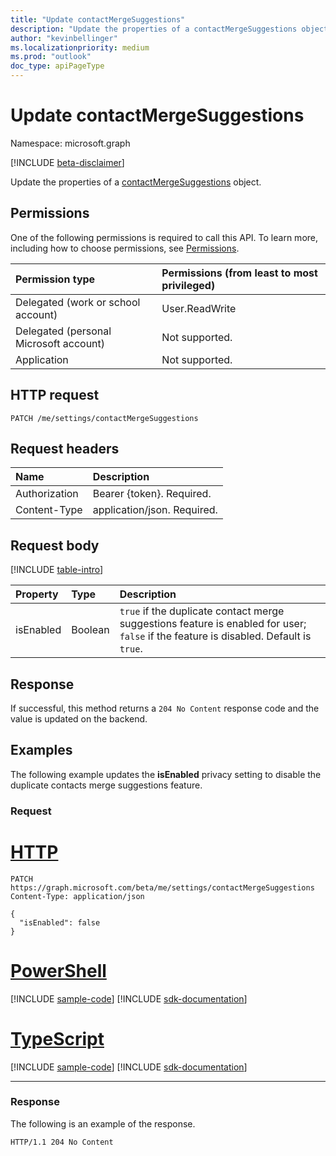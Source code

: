 ```yaml
---
title: "Update contactMergeSuggestions"
description: "Update the properties of a contactMergeSuggestions object."
author: "kevinbellinger"
ms.localizationpriority: medium
ms.prod: "outlook"
doc_type: apiPageType
---
```


# Update contactMergeSuggestions
Namespace: microsoft.graph

[!INCLUDE [beta-disclaimer](../../includes/beta-disclaimer.md)]

Update the properties of a [contactMergeSuggestions](../resources/contactmergesuggestions.md) object.

## Permissions
One of the following permissions is required to call this API. To learn more, including how to choose permissions, see [Permissions](/graph/permissions-reference).

|Permission type|Permissions (from least to most privileged)|
|:---|:---|
|Delegated (work or school account)|User.ReadWrite|
|Delegated (personal Microsoft account)|Not supported.|
|Application|Not supported.|

## HTTP request

<!-- {
  "blockType": "ignored"
}
-->
``` http
PATCH /me/settings/contactMergeSuggestions
```

## Request headers
|Name|Description|
|:---|:---|
|Authorization|Bearer {token}. Required.|
|Content-Type|application/json. Required.|

## Request body
[!INCLUDE [table-intro](../../includes/update-property-table-intro.md)]


|Property|Type|Description|
|:---|:---|:---|
|isEnabled|Boolean|`true` if the duplicate contact merge suggestions feature is enabled for user; `false` if the feature is disabled. Default is `true`.|



## Response

If successful, this method returns a `204 No Content` response code and the value is updated on the backend.

## Examples

The following example updates the **isEnabled** privacy setting to disable the duplicate contacts merge suggestions feature.

### Request

# [HTTP](#tab/http)
<!-- {
  "blockType": "request",
  "name": "update_contactmergesuggestions"
}
-->
``` http
PATCH https://graph.microsoft.com/beta/me/settings/contactMergeSuggestions
Content-Type: application/json

{
  "isEnabled": false
}
```

# [PowerShell](#tab/powershell)
[!INCLUDE [sample-code](../includes/snippets/powershell/update-contactmergesuggestions-powershell-snippets.md)]
[!INCLUDE [sdk-documentation](../includes/snippets/snippets-sdk-documentation-link.md)]

# [TypeScript](#tab/typescript)
[!INCLUDE [sample-code](../includes/snippets/typescript/update-contactmergesuggestions-typescript-snippets.md)]
[!INCLUDE [sdk-documentation](../includes/snippets/snippets-sdk-documentation-link.md)]

---

### Response

The following is an example of the response. 

<!-- {
  "blockType": "response",
  "name": "update_contactmergesuggestions"
}
-->
``` http
HTTP/1.1 204 No Content
```

